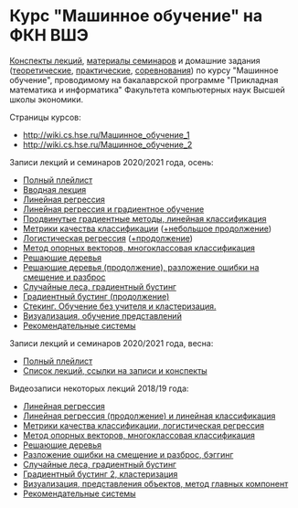 # Курс "Машинное обучение" на ФКН ВШЭ

[Конспекты лекций](2016-fall/lecture-notes), [материалы семинаров](2016-fall/seminars) и домашние задания ([теоретические](2016-fall/homeworks-theory), [практические](2016-fall/homeworks-practice), [соревнования](2016-fall/contests)) по курсу "Машинное обучение", проводимому на бакалаврской программе "Прикладная математика и информатика" Факультета компьютерных наук Высшей школы экономики.

Страницы курсов: 
* http://wiki.cs.hse.ru/Машинное_обучение_1
* http://wiki.cs.hse.ru/Машинное_обучение_2

Записи лекций и семинаров 2020/2021 года, осень:
* [Полный плейлист](https://www.youtube.com/playlist?list=PLEwK9wdS5g0oZwFwoQT-BrjmkazJWXxfe)
* [Вводная лекция](https://www.youtube.com/watch?v=HytWgel76rY)
* [Линейная регрессия](https://www.youtube.com/watch?v=rNO34vMVS-Q)
* [Линейная регрессия и градиентное обучение](https://www.youtube.com/watch?v=CWFWFsie6jg)
* [Продвинутые градиентные методы, линейная классификация](https://www.youtube.com/watch?v=tIymy9jpO9s)
* [Метрики качества классификации](https://www.youtube.com/watch?v=3Qj87xe3Djk) ([+небольшое продолжение](https://www.youtube.com/watch?v=xk7cU86Sh5A))
* [Логистическая регрессия](https://www.youtube.com/watch?v=KeNJw_jw8NE) ([+продолжение](https://www.youtube.com/watch?v=ZJ_b_VLQu84))
* [Метод опорных векторов, многоклассовая классификация](https://www.youtube.com/watch?v=Ec1xYZ9zzEI)
* [Решающие деревья](https://www.youtube.com/watch?v=h7FF6EcXDqA)
* [Решающие деревья (продолжение), разложение ошибки на смещение и разброс](https://www.youtube.com/watch?v=t0OhR13Pgwk)
* [Случайные леса, градиентный бустинг](https://www.youtube.com/watch?v=pXFZsXlVM-M)
* [Градиентный бустинг (продолжение)](https://www.youtube.com/watch?v=Tq-ofCmY6b4)
* [Стекинг. Обучение без учителя и кластеризация.](https://www.youtube.com/watch?v=kdxnz3cAoeI)
* [Визуализация, обучение представлений](https://www.youtube.com/watch?v=axiaI8Z9lhA)
* [Рекомендательные системы](https://www.youtube.com/watch?v=YczTyXIuW-o)

Записи лекций и семинаров 2020/2021 года, весна:
* [Полный плейлист](https://www.youtube.com/playlist?list=PLEwK9wdS5g0p7A6gXsuXnLZpfrMyqrJKP)
* [Список лекций, ссылки на записи и конспекты](http://wiki.cs.hse.ru/Машинное_обучение_2#.D0.9B.D0.B5.D0.BA.D1.86.D0.B8.D0.B8)

Видеозаписи некоторых лекций 2018/19 года:
* [Линейная регрессия](https://www.youtube.com/watch?v=OBG6EUSRC9g&list=PLEqoHzpnmTfDwuwrFHWVHdr1-qJsfqCUX)
* [Линейная регрессия (продолжение) и линейная классификация](https://www.youtube.com/watch?v=gn2dP7raceY&list=PLEqoHzpnmTfDwuwrFHWVHdr1-qJsfqCUX&index=2)
* [Метрики качества классификации, логистическая регрессия](https://www.youtube.com/watch?v=PrsLyrz7Zlw&list=PLEqoHzpnmTfDwuwrFHWVHdr1-qJsfqCUX&index=3)
* [Метод опорных векторов, многоклассовая классификация](https://www.youtube.com/watch?v=sSeQI-5WgRs&list=PLEqoHzpnmTfDwuwrFHWVHdr1-qJsfqCUX&index=4)
* [Решающие деревья](https://www.youtube.com/watch?v=gV2cBLxQ_EQ&list=PLEqoHzpnmTfDwuwrFHWVHdr1-qJsfqCUX&index=5)
* [Разложение ошибки на смещение и разброс, бэггинг](https://www.youtube.com/watch?v=IiYbMIWpsQQ&list=PLEqoHzpnmTfDwuwrFHWVHdr1-qJsfqCUX&index=6)
* [Случайные леса, градиентный бустинг](https://www.youtube.com/watch?v=y2d6iGq02as&list=PLEqoHzpnmTfDwuwrFHWVHdr1-qJsfqCUX&index=7)
* [Градиентный бустинг 2, кластеризация](https://www.youtube.com/watch?v=mB6HsG5QFDU&list=PLEqoHzpnmTfDwuwrFHWVHdr1-qJsfqCUX&index=8)
* [Визуализация, представления объектов, метод главных компонент](https://www.youtube.com/watch?v=1mrwebWTDtA&list=PLEqoHzpnmTfDwuwrFHWVHdr1-qJsfqCUX&index=9)
* [Рекомендательные системы](https://www.youtube.com/watch?v=rCTBa-IaAf4&list=PLEqoHzpnmTfDwuwrFHWVHdr1-qJsfqCUX&index=10)
